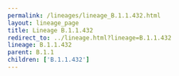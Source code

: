 ```yaml
---
permalink: /lineages/lineage_B.1.1.432.html
layout: lineage_page
title: Lineage B.1.1.432
redirect_to: ../lineage.html?lineage=B.1.1.432
lineage: B.1.1.432
parent: B.1.1
children: ['B.1.1.432']
---
```

